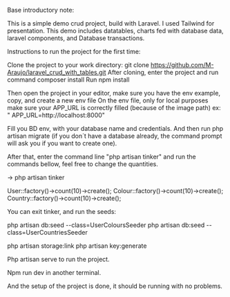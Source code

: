 Base introductory note:

This is a simple demo crud project, build with Laravel.
I used Tailwind for presentation.
This demo includes datatables, charts fed with database data, laravel components, and Database transactions.

Instructions to run the project for the first time:

Clone the project to your work directory: git clone https://github.com/M-Araujo/laravel_crud_with_tables.git
After cloning, enter the project and run command composer install
Run npm install

Then open the project in your editor, make sure you have the env example, copy, and create a new env file
On the env file, only for local purposes make sure your APP_URL is correctly filled (because of the image path) ex:  "
APP_URL=http://localhost:8000"

Fill you BD env, with your database name and credentials.
And then run php artisan migrate (if you don´t have a database already, the command prompt will ask you if you want to
create one).

After that, enter the command line "php artisan tinker" and run the commands bellow, feel free to change the quantities.

-> php artisan tinker

User::factory()->count(10)->create();
Colour::factory()->count(10)->create();
Country::factory()->count(10)->create();

You can exit tinker, and run the seeds:

php artisan db:seed --class=UserColoursSeeder
php artisan db:seed --class=UserCountriesSeeder

php artisan storage:link
php artisan key:generate

Php artisan serve to run the project.

Npm run dev in another terminal.

And the setup of the project is done, it should be running with no problems.